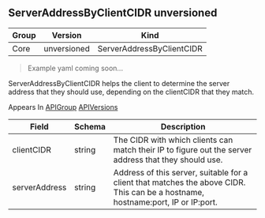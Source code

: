 ## ServerAddressByClientCIDR unversioned

Group        | Version     | Kind
------------ | ---------- | -----------
Core | unversioned | ServerAddressByClientCIDR

> Example yaml coming soon...



ServerAddressByClientCIDR helps the client to determine the server address that they should use, depending on the clientCIDR that they match.

<aside class="notice">
Appears In  <a href="#apigroup-unversioned">APIGroup</a>  <a href="#apiversions-unversioned">APIVersions</a> </aside>

Field        | Schema     | Description
------------ | ---------- | -----------
clientCIDR | string | The CIDR with which clients can match their IP to figure out the server address that they should use.
serverAddress | string | Address of this server, suitable for a client that matches the above CIDR. This can be a hostname, hostname:port, IP or IP:port.

